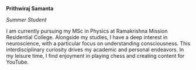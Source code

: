 **Prithwiraj Samanta**

*Summer Student*

I am currently pursuing my MSc in Physics at Ramakrishna Mission Residential College. Alongside my studies, I have a deep interest in neuroscience, with a particular focus on understanding consciousness. This interdisciplinary curiosity drives my academic and personal endeavors. In my leisure time, I find enjoyment in playing chess and creating content for YouTube.
